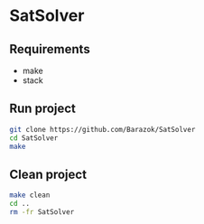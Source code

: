 # SatSolver

## Requirements

- make
- stack

## Run project

```bash
git clone https://github.com/Barazok/SatSolver
cd SatSolver
make
```

## Clean project

```bash
make clean
cd ..
rm -fr SatSolver
```